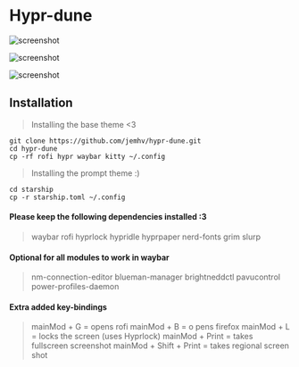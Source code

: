 # Hypr-dune

![screenshot](https://github.com/jemhv/hypr-dune/blob/main/assets/hypr-dune.png)

![screenshot](https://github.com/jemhv/hypr-dune/blob/main/assets/rofi.png)

![screenshot](https://github.com/jemhv/hypr-dune/blob/main/assets/lockscreen.png)

## Installation
> Installing the base theme <3

```
git clone https://github.com/jemhv/hypr-dune.git
cd hypr-dune
cp -rf rofi hypr waybar kitty ~/.config

```
> Installing the prompt theme :)

```
cd starship
cp -r starship.toml ~/.config

```

#### Please keep the following dependencies installed :3

> waybar rofi hyprlock hypridle hyprpaper nerd-fonts grim slurp

#### Optional for all modules to work in waybar

>nm-connection-editor blueman-manager brightneddctl pavucontrol power-profiles-daemon

#### Extra added key-bindings

> mainMod + G =                     opens rofi
> mainMod + B = o                   pens firefox
> mainMod + L =                     locks the screen (uses Hyprlock)
> mainMod + Print =                 takes fullscreen screenshot
> mainMod + Shift + Print =         takes regional screen shot

